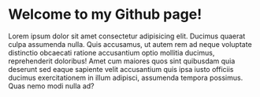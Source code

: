 <!DOCTYPE html>
<html lang="en">
<head>
    <meta charset="UTF-8">
    <meta http-equiv="X-UA-Compatible" content="IE=edge">
    <meta name="viewport" content="width=device-width, initial-scale=1.0">
    <title>Github Page</title>
</head>
<body>
    <h1>Welcome to my Github page!</h1>
    <p>Lorem ipsum dolor sit amet consectetur adipisicing elit. Ducimus quaerat culpa assumenda nulla. Quis accusamus, ut autem rem ad neque voluptate distinctio obcaecati ratione accusantium optio mollitia ducimus, reprehenderit doloribus!
    Amet cum maiores quos sint quibusdam quia deserunt sed eaque sapiente velit accusantium quis ipsa iusto officiis ducimus exercitationem in illum adipisci, assumenda tempora possimus. Quas nemo modi nulla ad?</p>
</body>
</html>
